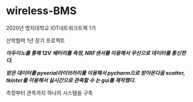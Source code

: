 # wireless-BMS

2020년 명지대학교 IOT네트워크트랙 1기

산학협력 1년 장기 프로젝트

***아두이노를 통해 12V 배터리를 측정, NRF센서를 이용해서 무선으로 데이터를 통신한다.***

***받은 데이터를 pyserial라이브러리를 이용해서 pycharm으로 받아온다음 scatter, tkinter를 이용해서 실시간으로 관측할 수 는 gui를 제작했다.***

측정부터 관측까지 하나의 시스템을 구축
